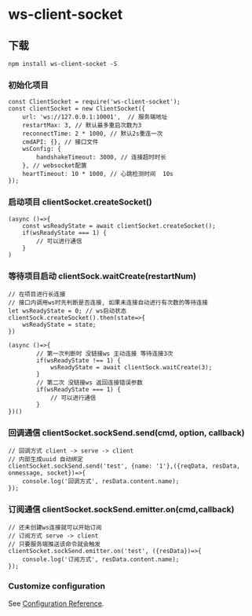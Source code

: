 # ws-client-socket

## 下载
```
npm install ws-client-socket -S
```

### 初始化项目
```
const ClientSocket = require('ws-client-socket');
const clientSocket = new ClientSocket({
    url: 'ws://127.0.0.1:10001',  // 服务端地址
    restartMax: 3, // 默认最多重启次数为3
    reconnectTime: 2 * 1000, // 默认2s重连一次
    cmdAPI: {}, // 接口文件
    wsConfig: {
        handshakeTimeout: 3000, // 连接超时时长
    }, // websocket配置
    heartTimeout: 10 * 1000, // 心跳检测时间  10s
});
```

### 启动项目 clientSocket.createSocket()
```
(async ()=>{
    const wsReadyState = await clientSocket.createSocket();
    if(wsReadyState === 1) {
        // 可以进行通信
    }
)
```

### 等待项目启动 clientSock.waitCreate(restartNum)
```
// 在项目进行长连接
// 接口内调用ws时先判断是否连接, 如果未连接自动进行有次数的等待连接
let wsReadyState = 0; // ws启动状态
clientSock.createSocket().then(state=>{
    wsReadyState = state;
})

(async ()=>{
        // 第一次判断时 没链接ws 主动连接 等待连接3次
        if(wsReadyState !== 1) {
            wsReadyState = await clientSock.waitCreate(3);
        }
        // 第二次 没链接ws 返回连接错误参数
        if(wsReadyState === 1) {
            // 可以进行通信
        }
})()
```


### 回调通信 clientSocket.sockSend.send(cmd, option, callback)
```
// 回调方式 client -> serve -> client
// 内部生成uuid 自动绑定 
clientSocket.sockSend.send('test', {name: '1'},({reqData, resData, onmessage, socket})=>{
    console.log('回调方式', resData.content.name);
});
```

### 订阅通信 clientSocket.sockSend.emitter.on(cmd,callback)
```
// 还未创建ws连接就可以开始订阅
// 订阅方式 serve -> client
// 只要服务端推送该命令就会触发
clientSocket.sockSend.emitter.on('test', ({resData})=>{
    console.log('订阅方式', resData.content.name);
});
```

### Customize configuration
See [Configuration Reference](https://cli.vuejs.org/config/).

